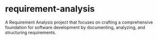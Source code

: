 # requirement-analysis
A Requirement Analysis project that focuses on crafting a comprehensive foundation for software development by documenting, analyzing, and structuring requirements.
